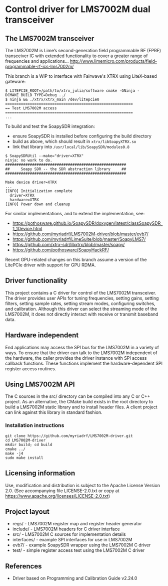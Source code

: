 # Control driver for LMS7002M dual transceiver

## The LMS7002M transceiver

The LMS7002M is Lime’s second-generation field programmable RF (FPRF) transceiver IC
with extended functionality to cover a greater range of frequencies and applications...
http://www.limemicro.com/products/field-programmable-rf-ics-lms7002m/

This branch is a WIP to interface with Fairwave's XTRX using LiteX-based gateware:

```
$ LITEPCIE_ROOT=/path/to/xtrx_julia/software cmake -GNinja -DCMAKE_BUILD_TYPE=Debug ../
$ ninja && ./xtrx/xtrx_main /dev/litepcie0
=========================================================
== Test LMS7002M access
=========================================================
...
```

To build and test the SoapySDR integration:

- ensure SoapySDR is installed before configuring the build directory
- build as above, which should result in `xtrx/libSoapyXTRX.so`
- link that library into `/usr/local/lib/SoapySDR/modules0.8`

```
$ SoapySDRUtil --make="driver=XTRX"
ninja: no work to do.
######################################################
##     Soapy SDR -- the SDR abstraction library     ##
######################################################

Make device driver=XTRX
...
[INFO] Initialization complete
  driver=XTRX
  hardware=XTRX
[INFO] Power down and cleanup
```

For similar implementations, and to extend the implementation, see:

- https://pothosware.github.io/SoapySDR/doxygen/latest/classSoapySDR_1_1Device.html
- https://github.com/myriadrf/LMS7002M-driver/blob/master/evb7/
- https://github.com/myriadrf/LimeSuite/blob/master/SoapyLMS7/
- https://github.com/xtrx-sdr/libxtrx/blob/master/soapy/
- https://github.com/pothosware/SoapyHackRF/

Recent GPU-related changes on this branch assume a version of the LitePCIe driver
with support for GPU RDMA.

## Driver functionality

This project contains a C driver for control of the LMS7002M transceiver.
The driver provides user APIs for tuning frequencies, setting gains, setting filters,
setting sample rates, setting stream modes, configuring switches, and calibration.
Although this driver can select the streaming mode of the LMS7002M,
it does not directly interact with receive or transmit baseband data.

## Hardware independent

End applications may access the SPI bus for the LMS7002M in a variety of ways.
To ensure that the driver can talk to the LMS7002M independent of the hardware,
the caller provides the driver instance with SPI access callback functions.
These functions implement the hardware-dependent SPI register access routines.

## Using LMS7002M API

The C sources in the src/ directory can be compiled into any C or C++ project.
As an alternative, the CMake build exists in the root directory
to build a LMS7002M static library and to install header files.
A client project can link against this library in standard fashion.

### Installation instructions

```
git clone https://github.com/myriadrf/LMS7002M-driver.git
cd LMS7002M-driver
mkdir build; cd build
cmake ../
make -j4
sudo make install
```

## Licensing information

Use, modification and distribution is subject to the Apache License
Version 2.0. (See accompanying file LICENSE-2.0.txt or copy at
https://www.apache.org/licenses/LICENSE-2.0.txt)

## Project layout

* regs/ - LMS7002M register map and register header generator
* include/ - LMS7002M headers for C driver interface
* src/ - LMS7002M C sources for implementation details
* interfaces/ - example SPI interfaces for use in LMS7002M
* evb7/ - example SoapySDR wrapper using the LMS7002M C driver
* test/ - simple register access test using the LMS7002M C driver

## References

* Driver based on Programming and Calibration Guide v2.24.0
